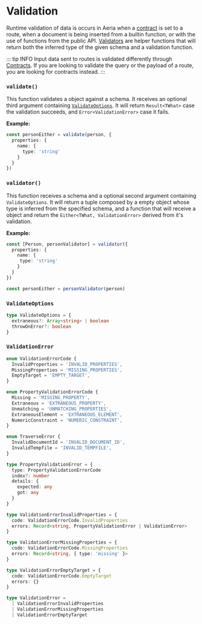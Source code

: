 # Validation

Runtime validation of data is occurs in Aeria when a [contract]() is set to a route, when a document is being inserted from a builtin function, or with the use of functions from the public API.  [Validators](#validator) are helper functions that will return both the inferred type of the given schema and a validation function.

::: tip INFO
Input data sent to routes is validated differently through [Contracts](/aeria/contracts). If you are looking to validate the query or the payload of a route, you are looking for contracts instead.
:::


### `validate()`

This function validates a object against a schema. It receives an optional third argument containing [`ValidateOptions`](#validateoptions). It will return `Result<TWhat>` case the validation succeeds, and `Error<ValidationError>` case it fails.

**Example:**

```typescript
const personEither = validate(person, {
  properties: {
    name: {
      type: 'string'
    }
  }
})
```

### `validator()`

This function receives a schema and a optional second argument containing `ValidateOptions`. It will return a tuple composed by a empty object whose type is inferred from the specified schema, and a function that will receive a object and return the `Either<TWhat, ValidationError>` derived from it's validation.

**Example:**

```typescript
const [Person, personValidator] = validator({
  properties: {
    name: {
     type: 'string'
    }
  }
})

const personEither = personValidator(person)
```

### `ValidateOptions`

```typescript
type ValidateOptions = {
  extraneous?: Array<string> | boolean
  throwOnError?: boolean
}
```

### `ValidationError`

```typescript
enum ValidationErrorCode {
  InvalidProperties = 'INVALID_PROPERTIES',
  MissingProperties = 'MISSING_PROPERTIES',
  EmptyTarget = 'EMPTY_TARGET',
}

enum PropertyValidationErrorCode {
  Missing = 'MISSING_PROPERTY',
  Extraneous = 'EXTRANEOUS_PROPERTY',
  Unmatching = 'UNMATCHING_PROPERTIES',
  ExtraneousElement = 'EXTRANEOUS_ELEMENT',
  NumericConstraint = 'NUMERIC_CONSTRAINT',
}

enum TraverseError {
  InvalidDocumentId = 'INVALID_DOCUMENT_ID',
  InvalidTempfile = 'INVALID_TEMPFILE',
}

type PropertyValidationError = {
  type: PropertyValidationErrorCode
  index?: number
  details: {
    expected: any
    got: any
  }
}

type ValidationErrorInvalidProperties = {
  code: ValidationErrorCode.InvalidProperties
  errors: Record<string, PropertyValidationError | ValidationError>
}

type ValidationErrorMissingProperties = {
  code: ValidationErrorCode.MissingProperties
  errors: Record<string, { type: 'missing' }>
}

type ValidationErrorEmptyTarget = {
  code: ValidationErrorCode.EmptyTarget
  errors: {}
}

type ValidationError =
  | ValidationErrorInvalidProperties
  | ValidationErrorMissingProperties
  | ValidationErrorEmptyTarget

```

